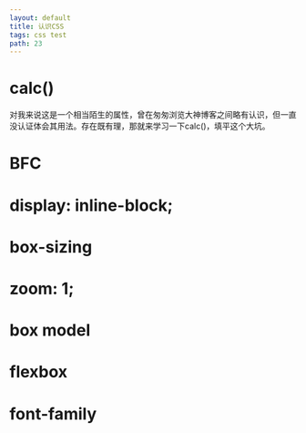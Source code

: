 ```yaml
---
layout: default
title: 认识CSS
tags: css test
path: 23
---
```


# calc()

对我来说这是一个相当陌生的属性，曾在匆匆浏览大神博客之间略有认识，但一直没认证体会其用法。存在既有理，那就来学习一下calc()，填平这个大坑。

# BFC

# display: inline-block;

# box-sizing

# zoom: 1;

# box model

# flexbox

# font-family